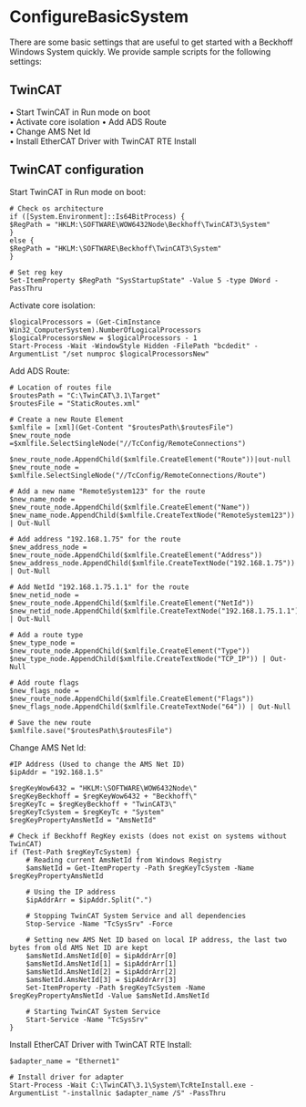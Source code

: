 # ConfigureBasicSystem

There are some basic settings that are useful to get started with a Beckhoff Windows System quickly. We provide sample scripts for the following settings:  

##  TwinCAT  

•   Start TwinCAT in Run mode on boot    
•   Activate core isolation 
•   Add ADS Route  
•   Change AMS Net Id  
•   Install EtherCAT Driver with TwinCAT RTE Install    

## TwinCAT configuration  
  
Start TwinCAT in Run mode on boot:  
```
# Check os architecture
if ([System.Environment]::Is64BitProcess) {
$RegPath = "HKLM:\SOFTWARE\WOW6432Node\Beckhoff\TwinCAT3\System"
} 
else {
$RegPath = "HKLM:\SOFTWARE\Beckhoff\TwinCAT3\System"
}

# Set reg key
Set-ItemProperty $RegPath "SysStartupState" -Value 5 -type DWord -PassThru
```

Activate core isolation:  
```
$logicalProcessors = (Get-CimInstance Win32_ComputerSystem).NumberOfLogicalProcessors
$logicalProcessorsNew = $logicalProcessors - 1
Start-Process -Wait -WindowStyle Hidden -FilePath "bcdedit" -ArgumentList "/set numproc $logicalProcessorsNew"
```
Add ADS Route:
```
# Location of routes file
$routesPath = "C:\TwinCAT\3.1\Target"
$routesFile = "StaticRoutes.xml"

# Create a new Route Element
$xmlfile = [xml](Get-Content "$routesPath\$routesFile")
$new_route_node =$xmlfile.SelectSingleNode("//TcConfig/RemoteConnections")

$new_route_node.AppendChild($xmlfile.CreateElement("Route"))|out-null
$new_route_node = $xmlfile.SelectSingleNode("//TcConfig/RemoteConnections/Route")

# Add a new name "RemoteSystem123" for the route
$new_name_node = $new_route_node.AppendChild($xmlfile.CreateElement("Name"))
$new_name_node.AppendChild($xmlfile.CreateTextNode("RemoteSystem123")) | Out-Null

# Add address "192.168.1.75" for the route
$new_address_node = $new_route_node.AppendChild($xmlfile.CreateElement("Address"))
$new_address_node.AppendChild($xmlfile.CreateTextNode("192.168.1.75")) | Out-Null

# Add NetId "192.168.1.75.1.1" for the route
$new_netid_node = $new_route_node.AppendChild($xmlfile.CreateElement("NetId"))
$new_netid_node.AppendChild($xmlfile.CreateTextNode("192.168.1.75.1.1")) | Out-Null

# Add a route type
$new_type_node = $new_route_node.AppendChild($xmlfile.CreateElement("Type"))
$new_type_node.AppendChild($xmlfile.CreateTextNode("TCP_IP")) | Out-Null

# Add route flags
$new_flags_node = $new_route_node.AppendChild($xmlfile.CreateElement("Flags"))
$new_flags_node.AppendChild($xmlfile.CreateTextNode("64")) | Out-Null

# Save the new route
$xmlfile.save("$routesPath\$routesFile")
```
Change AMS Net Id:  
```
#IP Address (Used to change the AMS Net ID)
$ipAddr = "192.168.1.5"

$regKeyWow6432 = "HKLM:\SOFTWARE\WOW6432Node\"
$regKeyBeckhoff = $regKeyWow6432 + "Beckhoff\"
$regKeyTc = $regKeyBeckhoff + "TwinCAT3\"
$regKeyTcSystem = $regKeyTc + "System"
$regKeyPropertyAmsNetId = "AmsNetId"

# Check if Beckhoff RegKey exists (does not exist on systems without TwinCAT)
if (Test-Path $regKeyTcSystem) {
	# Reading current AmsNetId from Windows Registry
	$amsNetId = Get-ItemProperty -Path $regKeyTcSystem -Name $regKeyPropertyAmsNetId

	# Using the IP address
	$ipAddrArr = $ipAddr.Split(".")

	# Stopping TwinCAT System Service and all dependencies
	Stop-Service -Name "TcSysSrv" -Force

	# Setting new AMS Net ID based on local IP address, the last two bytes from old AMS Net ID are kept
	$amsNetId.AmsNetId[0] = $ipAddrArr[0]
	$amsNetId.AmsNetId[1] = $ipAddrArr[1]
	$amsNetId.AmsNetId[2] = $ipAddrArr[2]
	$amsNetId.AmsNetId[3] = $ipAddrArr[3]
	Set-ItemProperty -Path $regKeyTcSystem -Name $regKeyPropertyAmsNetId -Value $amsNetId.AmsNetId

	# Starting TwinCAT System Service
	Start-Service -Name "TcSysSrv"
}
```
Install EtherCAT Driver with TwinCAT RTE Install:  
```
$adapter_name = "Ethernet1"

# Install driver for adapter
Start-Process -Wait C:\TwinCAT\3.1\System\TcRteInstall.exe -ArgumentList "-installnic $adapter_name /S" -PassThru
```


